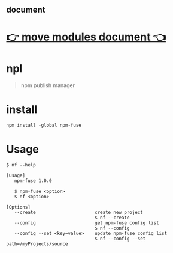 ## document
# [👉 move modules document 👈](https://juny.blog/blog/docs/npm-fuse.md)

# npl
> npm publish manager

# install
```shell
npm install -global npm-fuse
```

# Usage
```shell
$ nf --help

[Usage]
   npm-fuse 1.0.0

   $ npm-fuse <option>
   $ nf <option>

[Options]
   --create                      create new project 
                                 $ nf --create
   --config                      get npm-fuse config list
                                 $ nf --config
   --config --set <key=value>    update npm-fuse config list
                                 $ nf --config --set path=/myProjects/source

```


